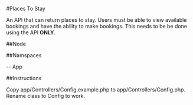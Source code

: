 #Places To Stay

An API that can return places to stay. Users must be able to view available bookings and have the ability to make bookings.
This needs to be be done using the API **ONLY**.

##Node

##Namspaces

-- App

##Instructions

Copy app/Controllers/Config.example.php to app/Controllers/Config.php. Rename class to Config to work.